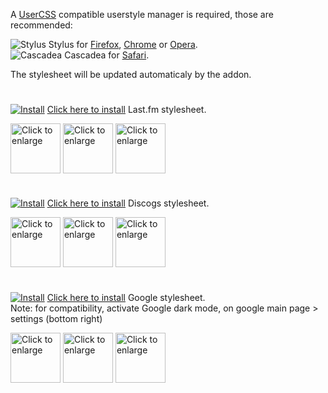 A [UserCSS](https://github.com/openstyles/stylus/wiki/UserCSS) compatible userstyle manager is required, those are recommended:

![Stylus](/images/Stylus.png) Stylus for [Firefox](https://addons.mozilla.org/en-US/firefox/addon/styl-us/), [Chrome](https://chrome.google.com/webstore/detail/stylus/clngdbkpkpeebahjckkjfobafhncgmne) or [Opera](https://addons.opera.com/en-gb/extensions/details/stylus/).<br>
![Cascadea](/images/Cascadea.png) Cascadea for [Safari](https://cascadea.app/).

The stylesheet will be updated automaticaly by the addon.<br>
#
[![Install](/images/last.fm.png)](https://raw.githubusercontent.com/gomgon/UserCSS/master/last-fm.user.css) [Click here to install](https://raw.githubusercontent.com/gomgon/UserCSS/master/last-fm.user.css) Last.fm stylesheet.

<img align="center" src="https://raw.githubusercontent.com/gomgon/UserCSS/master/images/LastfmScreenshot1.png" height="80" title="Click to enlarge"></img>
<img align="center" src="https://raw.githubusercontent.com/gomgon/UserCSS/master/images/LastfmScreenshot2.png" height="80" title="Click to enlarge"></img>
<img align="center" src="https://raw.githubusercontent.com/gomgon/UserCSS/master/images/LastfmScreenshot3.png" height="80" title="Click to enlarge"></img>
<br>
#
[![Install](/images/discogs.png)](https://raw.githubusercontent.com/gomgon/UserCSS/master/discogs.user.css) [Click here to install](https://raw.githubusercontent.com/gomgon/UserCSS/master/discogs.user.css) Discogs stylesheet.

<img align="center" src="https://raw.githubusercontent.com/gomgon/UserCSS/master/images/DiscogsScreenshot1.png" height="80" title="Click to enlarge"></img>
<img align="center" src="https://raw.githubusercontent.com/gomgon/UserCSS/master/images/DiscogsScreenshot2.png" height="80" title="Click to enlarge"></img>
<img align="center" src="https://raw.githubusercontent.com/gomgon/UserCSS/master/images/DiscogsScreenshot3.png" height="80" title="Click to enlarge"></img>
<br>
#
[![Install](/images/google.png)](https://raw.githubusercontent.com/gomgon/UserCSS/master/google.user.css) [Click here to install](https://raw.githubusercontent.com/gomgon/UserCSS/master/google.user.css) Google stylesheet.<br>
Note: for compatibility, activate Google dark mode, on google main page > settings (bottom right)

<img align="center" src="https://raw.githubusercontent.com/gomgon/UserCSS/master/images/GoogleScreenshot1.png" height="80" title="Click to enlarge"></img>
<img align="center" src="https://raw.githubusercontent.com/gomgon/UserCSS/master/images/GoogleScreenshot2.png" height="80" title="Click to enlarge"></img>
<img align="center" src="https://raw.githubusercontent.com/gomgon/UserCSS/master/images/GoogleScreenshot3.png" height="80" title="Click to enlarge"></img>
<br>
